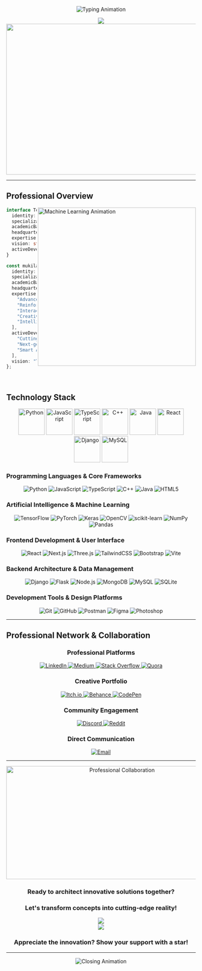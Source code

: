 

<div align="center">
  
![Typing Animation](https://readme-typing-svg.herokuapp.com?font=Cascadia+Code&size=32&duration=2500&pause=800&color=4169E1&center=true&vCenter=true&multiline=true&width=900&height=120&lines=MUKILAN+A+M;AI+Engineer+%7C+Innovation+Pioneer;Technology+Architect+%7C+Problem+Solver)

</div>

</div>
<div align="center">
  <img src="https://capsule-render.vercel.app/api?type=waving&color=0:4169E1,100:1E90FF&height=180&section=header&text=Innovation%20Starts%20Here&fontSize=42&fontColor=fff&animation=fadeIn&fontAlignY=32"/>
</div>


<div align="center">
  <img width="800" height="400" src="https://user-images.githubusercontent.com/74038190/225813708-98b745f2-7d22-48cf-9150-083f1b00d6c9.gif">
</div>

---

## **Professional Overview**

<img align="right" alt="Machine Learning Animation" width="420" src="https://user-images.githubusercontent.com/74038190/229223263-cf2e4b07-2615-4f87-9c38-e37600f8381a.gif"/>

```typescript
interface TechArchitect {
  identity: string;
  specialization: string;
  academicBackground: string;
  headquarters: string;
  expertise: string[];
  vision: string;
  activeDevelopment: string[];
}

const mukilanProfile: TechArchitect = {
  identity: "Mukilan A M",
  specialization: "AI/ML Engineer & Innovation Architect",
  academicBackground: "B.Tech AI & ML | Chennai Institute",
  headquarters: "Chennai, Tamil Nadu, India",
  expertise: [
    "Advanced Neural Networks & Deep Learning",
    "Reinforcement Learning Systems",
    "Interactive Game Development",
    "Creative AI & Generative Solutions",
    "Intelligent Automation Architecture"
  ],
  activeDevelopment: [
    "Cutting-edge AI Research Projects",
    "Next-generation Gaming Experiences",
    "Smart Automation Frameworks"
  ],
  vision: "Transforming complex challenges into innovative solutions"
};
```

<br clear="right"/>



## **Technology Stack**

<div align="center">
  <img src="https://techstack-generator.vercel.app/python-icon.svg" alt="Python" width="70" height="70" />
  <img src="https://techstack-generator.vercel.app/js-icon.svg" alt="JavaScript" width="70" height="70" />
  <img src="https://techstack-generator.vercel.app/ts-icon.svg" alt="TypeScript" width="70" height="70" />
  <img src="https://techstack-generator.vercel.app/cpp-icon.svg" alt="C++" width="70" height="70" />
  <img src="https://techstack-generator.vercel.app/java-icon.svg" alt="Java" width="70" height="70" />
  <img src="https://techstack-generator.vercel.app/react-icon.svg" alt="React" width="70" height="70" />
  <img src="https://techstack-generator.vercel.app/django-icon.svg" alt="Django" width="70" height="70" />
  <img src="https://techstack-generator.vercel.app/mysql-icon.svg" alt="MySQL" width="70" height="70" />
</div>

### **Programming Languages & Core Frameworks**
<div align="center">

![Python](https://img.shields.io/badge/Python-3776AB?style=for-the-badge&logo=python&logoColor=white&labelColor=0D1117)
![JavaScript](https://img.shields.io/badge/JavaScript-F7DF1E?style=for-the-badge&logo=javascript&logoColor=black&labelColor=0D1117)
![TypeScript](https://img.shields.io/badge/TypeScript-3178C6?style=for-the-badge&logo=typescript&logoColor=white&labelColor=0D1117)
![C++](https://img.shields.io/badge/C++-00599C?style=for-the-badge&logo=cplusplus&logoColor=white&labelColor=0D1117)
![Java](https://img.shields.io/badge/Java-ED8B00?style=for-the-badge&logo=openjdk&logoColor=white&labelColor=0D1117)
![HTML5](https://img.shields.io/badge/HTML5-E34F26?style=for-the-badge&logo=html5&logoColor=white&labelColor=0D1117)

</div>

### **Artificial Intelligence & Machine Learning**
<div align="center">

![TensorFlow](https://img.shields.io/badge/TensorFlow-FF6F00?style=for-the-badge&logo=tensorflow&logoColor=white&labelColor=0D1117)
![PyTorch](https://img.shields.io/badge/PyTorch-EE4C2C?style=for-the-badge&logo=pytorch&logoColor=white&labelColor=0D1117)
![Keras](https://img.shields.io/badge/Keras-D00000?style=for-the-badge&logo=keras&logoColor=white&labelColor=0D1117)
![OpenCV](https://img.shields.io/badge/OpenCV-5C3EE8?style=for-the-badge&logo=opencv&logoColor=white&labelColor=0D1117)
![scikit-learn](https://img.shields.io/badge/scikit--learn-F7931E?style=for-the-badge&logo=scikit-learn&logoColor=white&labelColor=0D1117)
![NumPy](https://img.shields.io/badge/NumPy-013243?style=for-the-badge&logo=numpy&logoColor=white&labelColor=0D1117)
![Pandas](https://img.shields.io/badge/Pandas-150458?style=for-the-badge&logo=pandas&logoColor=white&labelColor=0D1117)

</div>

### **Frontend Development & User Interface**
<div align="center">

![React](https://img.shields.io/badge/React-61DAFB?style=for-the-badge&logo=react&logoColor=black&labelColor=0D1117)
![Next.js](https://img.shields.io/badge/Next.js-000000?style=for-the-badge&logo=next.js&logoColor=white&labelColor=0D1117)
![Three.js](https://img.shields.io/badge/Three.js-000000?style=for-the-badge&logo=three.js&logoColor=white&labelColor=0D1117)
![TailwindCSS](https://img.shields.io/badge/Tailwind-38B2AC?style=for-the-badge&logo=tailwind-css&logoColor=white&labelColor=0D1117)
![Bootstrap](https://img.shields.io/badge/Bootstrap-7952B3?style=for-the-badge&logo=bootstrap&logoColor=white&labelColor=0D1117)
![Vite](https://img.shields.io/badge/Vite-646CFF?style=for-the-badge&logo=vite&logoColor=white&labelColor=0D1117)

</div>

### **Backend Architecture & Data Management**
<div align="center">

![Django](https://img.shields.io/badge/Django-092E20?style=for-the-badge&logo=django&logoColor=white&labelColor=0D1117)
![Flask](https://img.shields.io/badge/Flask-000000?style=for-the-badge&logo=flask&logoColor=white&labelColor=0D1117)
![Node.js](https://img.shields.io/badge/Node.js-339933?style=for-the-badge&logo=node.js&logoColor=white&labelColor=0D1117)
![MongoDB](https://img.shields.io/badge/MongoDB-4EA94B?style=for-the-badge&logo=mongodb&logoColor=white&labelColor=0D1117)
![MySQL](https://img.shields.io/badge/MySQL-4479A1?style=for-the-badge&logo=mysql&logoColor=white&labelColor=0D1117)
![SQLite](https://img.shields.io/badge/SQLite-003B57?style=for-the-badge&logo=sqlite&logoColor=white&labelColor=0D1117)

</div>

### **Development Tools & Design Platforms**
<div align="center">

![Git](https://img.shields.io/badge/Git-F05032?style=for-the-badge&logo=git&logoColor=white&labelColor=0D1117)
![GitHub](https://img.shields.io/badge/GitHub-181717?style=for-the-badge&logo=github&logoColor=white&labelColor=0D1117)
![Postman](https://img.shields.io/badge/Postman-FF6C37?style=for-the-badge&logo=postman&logoColor=white&labelColor=0D1117)
![Figma](https://img.shields.io/badge/Figma-F24E1E?style=for-the-badge&logo=figma&logoColor=white&labelColor=0D1117)
![Photoshop](https://img.shields.io/badge/Photoshop-31A8FF?style=for-the-badge&logo=adobe-photoshop&logoColor=white&labelColor=0D1117)

</div>

---

## **Professional Network & Collaboration**

<div align="center">

### **Professional Platforms**
<a href="https://linkedin.com/in/mukilan-a-m-a4a59a28b" target="_blank">
  <img src="https://img.shields.io/badge/LinkedIn-0077B5?style=for-the-badge&logo=linkedin&logoColor=white&labelColor=0D1117" alt="LinkedIn"/>
</a>
<a href="https://medium.com/@mukilanam193" target="_blank">
  <img src="https://img.shields.io/badge/Medium-12100E?style=for-the-badge&logo=medium&logoColor=white&labelColor=0D1117" alt="Medium"/>
</a>
<a href="https://stackoverflow.com/users/30369307" target="_blank">
  <img src="https://img.shields.io/badge/Stack_Overflow-FE7A16?style=for-the-badge&logo=stack-overflow&logoColor=white&labelColor=0D1117" alt="Stack Overflow"/>
</a>
<a href="https://www.quora.com/profile/MUKILAN-887" target="_blank">
  <img src="https://img.shields.io/badge/Quora-B92B27?style=for-the-badge&logo=quora&logoColor=white&labelColor=0D1117" alt="Quora"/>
</a>

### **Creative Portfolio**
<a href="https://ammukilan.itch.io/" target="_blank">
  <img src="https://img.shields.io/badge/Itch.io-FA5C5C?style=for-the-badge&logo=itch.io&logoColor=white&labelColor=0D1117" alt="Itch.io"/>
</a>
<a href="https://behance.net/scienceislife" target="_blank">
  <img src="https://img.shields.io/badge/Behance-1769FF?style=for-the-badge&logo=behance&logoColor=white&labelColor=0D1117" alt="Behance"/>
</a>
<a href="https://codepen.io/MUKILAN-887" target="_blank">
  <img src="https://img.shields.io/badge/CodePen-000000?style=for-the-badge&logo=codepen&logoColor=white&labelColor=0D1117" alt="CodePen"/>
</a>

### **Community Engagement**
<a href="https://discord.gg/mukil_nexus_58152" target="_blank">
  <img src="https://img.shields.io/badge/Discord-7289DA?style=for-the-badge&logo=discord&logoColor=white&labelColor=0D1117" alt="Discord"/>
</a>
<a href="https://www.reddit.com/user/Bubbly_Distance_7627/" target="_blank">
  <img src="https://img.shields.io/badge/Reddit-FF4500?style=for-the-badge&logo=reddit&logoColor=white&labelColor=0D1117" alt="Reddit"/>
</a>

### **Direct Communication**
<a href="mailto:ammukilan06@gmail.com" target="_blank">
  <img src="https://img.shields.io/badge/Email-D14836?style=for-the-badge&logo=gmail&logoColor=white&labelColor=0D1117" alt="Email"/>
</a>

</div>



---

<div align="center">
  
<img align="center" alt="Professional Collaboration" width="600" height="300" src="https://user-images.githubusercontent.com/74038190/213760677-e5b7b3f2-9f68-4cb1-9f1b-0f7e936a3c57.gif"/>

### **Ready to architect innovative solutions together?**
### **Let's transform concepts into cutting-edge reality!**

<img src="https://capsule-render.vercel.app/api?type=waving&color=0:4169E1,100:1E90FF&height=120&section=footer&animation=fadeIn"/>

<div align="center">
  <img src="https://komarev.com/ghpvc/?username=MUKILAN0608&color=4169E1&style=for-the-badge&label=PROFILE+VISITORS"/>
</div>

### **Appreciate the innovation? Show your support with a star!**

</div>

---


<div align="center">
  <img src="https://readme-typing-svg.herokuapp.com?font=Cascadia+Code&size=24&duration=3000&pause=1000&color=4169E1&center=true&vCenter=true&width=600&lines=Thank+you+for+visiting!;Let's+build+the+future+together!;Innovation+awaits..." alt="Closing Animation"/>
</div>
